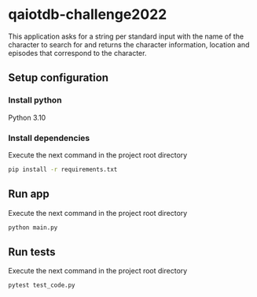 # qaiotdb-challenge2022

This application asks for a string per standard input with the name of the character to search for and returns the character information, location and episodes that correspond to the character.

## Setup configuration
### Install python
Python 3.10

### Install dependencies
Execute the next command in the project root directory
```bash
pip install -r requirements.txt
```

## Run app
Execute the next command in the project root directory
```bash
python main.py
```

## Run tests
Execute the next command in the project root directory
```bash
pytest test_code.py
```